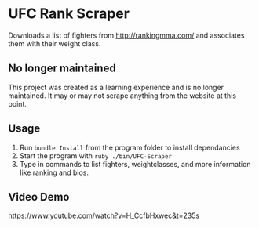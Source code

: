 # UFC Rank Scraper

Downloads a list of fighters from http://rankingmma.com/ and associates them with their weight class.

## No longer maintained
This project was created as a learning experience and is no longer maintained. It may or may not scrape anything from the website at this point.
## Usage

1. Run `bundle Install` from the program folder to install dependancies
2. Start the program with `ruby ./bin/UFC-Scraper`
3. Type in commands to list fighters, weightclasses, and more information like ranking and bios.

## Video Demo

https://www.youtube.com/watch?v=H_CcfbHxwec&t=235s
